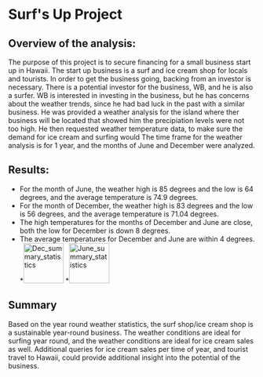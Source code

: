 # Surf's Up Project

## Overview of the analysis:

The purpose of this project is to secure financing for a small business start up in Hawaii. The start up business is a surf and ice cream shop for locals and tourists. In order to get the business going, backing from an investor is necessary. There is a potential investor for the business, WB, and he is also a surfer. WB is interested in investing in the business, but he has concerns about the weather trends, since he had bad luck in the past with a similar business. He was provided a weather analysis for the island where ther business will be located that showed him the precipiation levels were not too high. He then requested weather temperature data, to make sure the demand for ice cream and surfing would  The time frame for the weather analysis is for 1 year, and the months of June and December were analyzed.

## Results:
 
* For the month of June, the weather high is 85 degrees and the low is 64 degrees, and the average temperature is 74.9 degrees.
* For the month of December, the weather high is 83 degrees and the low is 56 degrees, and the average temperature is 71.04 degrees.
* The high temperatures for the months of December and June are close, both the low for December is down 8 degrees. 
* The average temperatures for December and June are within 4 degrees.
*<img width="82" alt="Dec_summary_statistics" src="https://user-images.githubusercontent.com/99056132/173245690-0739d987-9c36-4df6-99e3-9225921d3812.png">
*<img width="82" alt="June_summary_statistics" src="https://user-images.githubusercontent.com/99056132/173245697-bb742af3-0ff6-4342-9aba-76c3f98cf05d.png">


## Summary

Based on the year round weather statistics, the surf shop/ice cream shop is a sustainable year-round business. The weather conditions are ideal for surfing year round, and the weather conditions are ideal for ice cream sales as well. Additional queries for ice cream sales per time of year, and tourist travel to Hawaii, could provide additional insight into the potential of the business.
